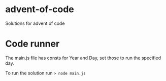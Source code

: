 # advent-of-code
Solutions for advent of code

# Code runner
The main.js file has consts for Year and Day, set those to run the specified day. 

To run the solution run `> node main.js`
